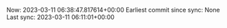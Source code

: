 Now: 2023-03-11 06:38:47.817614+00:00 Earliest commit since sync: None Last sync: 2023-03-11 06:11:01+00:00

